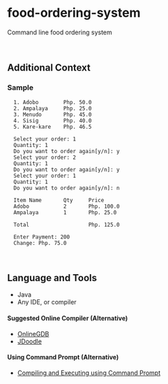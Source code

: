 # food-ordering-system

Command line food ordering system

<br>

## Additional Context

### Sample

      1. Adobo        Php. 50.0
      2. Ampalaya     Php. 25.0
      3. Menudo       Php. 45.0
      4. Sisig        Php. 40.0
      5. Kare-kare    Php. 46.5

      Select your order: 1
      Quantity: 1
      Do you want to order again[y/n]: y
      Select your order: 2
      Quantity: 1
      Do you want to order again[y/n]: y
      Select your order: 1
      Quantity: 1
      Do you want to order again[y/n]: n
      
      Item Name       Qty     Price
      Adobo           2       Php. 100.0
      Ampalaya        1       Php. 25.0
      
      Total                   Php. 125.0
      
      Enter Payment: 200
      Change: Php. 75.0

<br>

## Language and Tools

- Java
- Any IDE, or compiler

#### Suggested Online Compiler (Alternative)

- <a href="https://www.onlinegdb.com">OnlineGDB</a>
- <a href="https://www.jdoodle.com">JDoodle</a>

#### Using Command Prompt (Alternative)

- <a href="https://github.com/rynrsts/food-ordering-system/blob/main/command-prompt.md">Compiling and Executing using Command Prompt</a>
